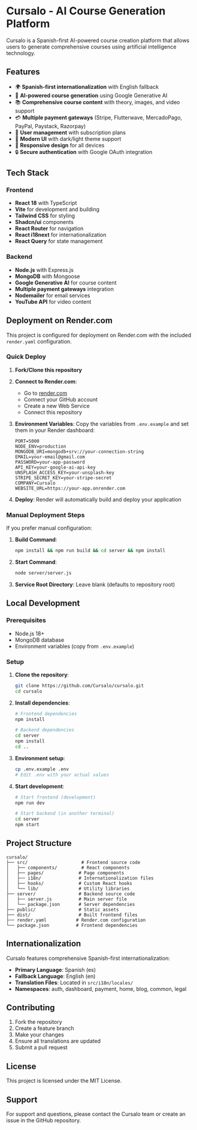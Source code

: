 # Cursalo - AI Course Generation Platform

Cursalo is a Spanish-first AI-powered course creation platform that allows users to generate comprehensive courses using artificial intelligence technology.

## Features

- 🌍 **Spanish-first internationalization** with English fallback
- 🤖 **AI-powered course generation** using Google Generative AI
- 📚 **Comprehensive course content** with theory, images, and video support
- 💳 **Multiple payment gateways** (Stripe, Flutterwave, MercadoPago, PayPal, Paystack, Razorpay)
- 👥 **User management** with subscription plans
- 🎨 **Modern UI** with dark/light theme support
- 📱 **Responsive design** for all devices
- 🔒 **Secure authentication** with Google OAuth integration

## Tech Stack

### Frontend
- **React 18** with TypeScript
- **Vite** for development and building
- **Tailwind CSS** for styling
- **Shadcn/ui** components
- **React Router** for navigation
- **React i18next** for internationalization
- **React Query** for state management

### Backend
- **Node.js** with Express.js
- **MongoDB** with Mongoose
- **Google Generative AI** for course content
- **Multiple payment gateways** integration
- **Nodemailer** for email services
- **YouTube API** for video content

## Deployment on Render.com

This project is configured for deployment on Render.com with the included `render.yaml` configuration.

### Quick Deploy

1. **Fork/Clone this repository**
2. **Connect to Render.com**:
   - Go to [render.com](https://render.com)
   - Connect your GitHub account
   - Create a new Web Service
   - Connect this repository

3. **Environment Variables**:
   Copy the variables from `.env.example` and set them in your Render dashboard:
   
   ```
   PORT=5000
   NODE_ENV=production
   MONGODB_URI=mongodb+srv://your-connection-string
   EMAIL=your-email@gmail.com
   PASSWORD=your-app-password
   API_KEY=your-google-ai-api-key
   UNSPLASH_ACCESS_KEY=your-unsplash-key
   STRIPE_SECRET_KEY=your-stripe-secret
   COMPANY=Cursalo
   WEBSITE_URL=https://your-app.onrender.com
   ```

4. **Deploy**: Render will automatically build and deploy your application

### Manual Deployment Steps

If you prefer manual configuration:

1. **Build Command**:
   ```bash
   npm install && npm run build && cd server && npm install
   ```

2. **Start Command**:
   ```bash
   node server/server.js
   ```

3. **Service Root Directory**: Leave blank (defaults to repository root)

## Local Development

### Prerequisites
- Node.js 18+ 
- MongoDB database
- Environment variables (copy from `.env.example`)

### Setup

1. **Clone the repository**:
   ```bash
   git clone https://github.com/Cursalo/cursalo.git
   cd cursalo
   ```

2. **Install dependencies**:
   ```bash
   # Frontend dependencies
   npm install
   
   # Backend dependencies
   cd server
   npm install
   cd ..
   ```

3. **Environment setup**:
   ```bash
   cp .env.example .env
   # Edit .env with your actual values
   ```

4. **Start development**:
   ```bash
   # Start frontend (development)
   npm run dev
   
   # Start backend (in another terminal)
   cd server
   npm start
   ```

## Project Structure

```
cursalo/
├── src/                    # Frontend source code
│   ├── components/         # React components
│   ├── pages/             # Page components
│   ├── i18n/              # Internationalization files
│   ├── hooks/             # Custom React hooks
│   └── lib/               # Utility libraries
├── server/                # Backend source code
│   ├── server.js          # Main server file
│   └── package.json       # Server dependencies
├── public/                # Static assets
├── dist/                  # Built frontend files
├── render.yaml           # Render.com configuration
└── package.json          # Frontend dependencies
```

## Internationalization

Cursalo features comprehensive Spanish-first internationalization:

- **Primary Language**: Spanish (es)
- **Fallback Language**: English (en)
- **Translation Files**: Located in `src/i18n/locales/`
- **Namespaces**: auth, dashboard, payment, home, blog, common, legal

## Contributing

1. Fork the repository
2. Create a feature branch
3. Make your changes
4. Ensure all translations are updated
5. Submit a pull request

## License

This project is licensed under the MIT License.

## Support

For support and questions, please contact the Cursalo team or create an issue in the GitHub repository.